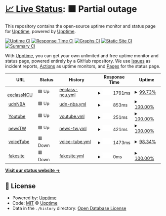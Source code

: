 # [📈 Live Status](https://demo.upptime.js.org): <!--live status--> **🟧 Partial outage**

This repository contains the open-source uptime monitor and status page for [Upptime](https://upptime.js.org), powered by [Upptime](https://github.com/upptime/upptime).

[![Uptime CI](https://github.com/upptime/upptime/workflows/Uptime%20CI/badge.svg)](https://github.com/upptime/upptime/actions?query=workflow%3A%22Uptime+CI%22)
[![Response Time CI](https://github.com/upptime/upptime/workflows/Response%20Time%20CI/badge.svg)](https://github.com/upptime/upptime/actions?query=workflow%3A%22Response+Time+CI%22)
[![Graphs CI](https://github.com/upptime/upptime/workflows/Graphs%20CI/badge.svg)](https://github.com/upptime/upptime/actions?query=workflow%3A%22Graphs+CI%22)
[![Static Site CI](https://github.com/upptime/upptime/workflows/Static%20Site%20CI/badge.svg)](https://github.com/upptime/upptime/actions?query=workflow%3A%22Static+Site+CI%22)
[![Summary CI](https://github.com/upptime/upptime/workflows/Summary%20CI/badge.svg)](https://github.com/upptime/upptime/actions?query=workflow%3A%22Summary+CI%22)

With [Upptime](https://upptime.js.org), you can get your own unlimited and free uptime monitor and status page, powered entirely by a GitHub repository. We use [Issues](https://github.com/upptime/upptime/issues) as incident reports, [Actions](https://github.com/upptime/upptime/actions) as uptime monitors, and [Pages](https://demo.upptime.js.org) for the status page.

<!--start: status pages-->
<!-- This summary is generated by Upptime (https://github.com/upptime/upptime) -->
<!-- Do not edit this manually, your changes will be overwritten -->
<!-- prettier-ignore -->
| URL | Status | History | Response Time | Uptime |
| --- | ------ | ------- | ------------- | ------ |
| <img alt="" src="https://favicons.githubusercontent.com/ncueeclass.ncu.edu.tw" height="13"> [eeclassNCU](https://ncueeclass.ncu.edu.tw/dashboard) | 🟩 Up | [eeclass-ncu.yml](https://github.com/naian0809/upptime/commits/HEAD/history/eeclass-ncu.yml) | <details><summary><img alt="Response time graph" src="./graphs/eeclass-ncu/response-time-week.png" height="20"> 1791ms</summary><br><a href="https://demo.upptime.js.org/history/eeclass-ncu"><img alt="Response time 1771" src="https://img.shields.io/endpoint?url=https%3A%2F%2Fraw.githubusercontent.com%2Fnaian0809%2Fupptime%2FHEAD%2Fapi%2Feeclass-ncu%2Fresponse-time.json"></a><br><a href="https://demo.upptime.js.org/history/eeclass-ncu"><img alt="24-hour response time 1737" src="https://img.shields.io/endpoint?url=https%3A%2F%2Fraw.githubusercontent.com%2Fnaian0809%2Fupptime%2FHEAD%2Fapi%2Feeclass-ncu%2Fresponse-time-day.json"></a><br><a href="https://demo.upptime.js.org/history/eeclass-ncu"><img alt="7-day response time 1791" src="https://img.shields.io/endpoint?url=https%3A%2F%2Fraw.githubusercontent.com%2Fnaian0809%2Fupptime%2FHEAD%2Fapi%2Feeclass-ncu%2Fresponse-time-week.json"></a><br><a href="https://demo.upptime.js.org/history/eeclass-ncu"><img alt="30-day response time 1771" src="https://img.shields.io/endpoint?url=https%3A%2F%2Fraw.githubusercontent.com%2Fnaian0809%2Fupptime%2FHEAD%2Fapi%2Feeclass-ncu%2Fresponse-time-month.json"></a><br><a href="https://demo.upptime.js.org/history/eeclass-ncu"><img alt="1-year response time 1771" src="https://img.shields.io/endpoint?url=https%3A%2F%2Fraw.githubusercontent.com%2Fnaian0809%2Fupptime%2FHEAD%2Fapi%2Feeclass-ncu%2Fresponse-time-year.json"></a></details> | <details><summary><a href="https://demo.upptime.js.org/history/eeclass-ncu">99.73%</a></summary><a href="https://demo.upptime.js.org/history/eeclass-ncu"><img alt="All-time uptime 99.68%" src="https://img.shields.io/endpoint?url=https%3A%2F%2Fraw.githubusercontent.com%2Fnaian0809%2Fupptime%2FHEAD%2Fapi%2Feeclass-ncu%2Fuptime.json"></a><br><a href="https://demo.upptime.js.org/history/eeclass-ncu"><img alt="24-hour uptime 100.00%" src="https://img.shields.io/endpoint?url=https%3A%2F%2Fraw.githubusercontent.com%2Fnaian0809%2Fupptime%2FHEAD%2Fapi%2Feeclass-ncu%2Fuptime-day.json"></a><br><a href="https://demo.upptime.js.org/history/eeclass-ncu"><img alt="7-day uptime 99.73%" src="https://img.shields.io/endpoint?url=https%3A%2F%2Fraw.githubusercontent.com%2Fnaian0809%2Fupptime%2FHEAD%2Fapi%2Feeclass-ncu%2Fuptime-week.json"></a><br><a href="https://demo.upptime.js.org/history/eeclass-ncu"><img alt="30-day uptime 99.68%" src="https://img.shields.io/endpoint?url=https%3A%2F%2Fraw.githubusercontent.com%2Fnaian0809%2Fupptime%2FHEAD%2Fapi%2Feeclass-ncu%2Fuptime-month.json"></a><br><a href="https://demo.upptime.js.org/history/eeclass-ncu"><img alt="1-year uptime 99.68%" src="https://img.shields.io/endpoint?url=https%3A%2F%2Fraw.githubusercontent.com%2Fnaian0809%2Fupptime%2FHEAD%2Fapi%2Feeclass-ncu%2Fuptime-year.json"></a></details>
| <img alt="" src="https://favicons.githubusercontent.com/nba.udn.com" height="13"> [udnNBA](https://nba.udn.com/nba/index) | 🟩 Up | [udn-nba.yml](https://github.com/naian0809/upptime/commits/HEAD/history/udn-nba.yml) | <details><summary><img alt="Response time graph" src="./graphs/udn-nba/response-time-week.png" height="20"> 853ms</summary><br><a href="https://demo.upptime.js.org/history/udn-nba"><img alt="Response time 855" src="https://img.shields.io/endpoint?url=https%3A%2F%2Fraw.githubusercontent.com%2Fnaian0809%2Fupptime%2FHEAD%2Fapi%2Fudn-nba%2Fresponse-time.json"></a><br><a href="https://demo.upptime.js.org/history/udn-nba"><img alt="24-hour response time 968" src="https://img.shields.io/endpoint?url=https%3A%2F%2Fraw.githubusercontent.com%2Fnaian0809%2Fupptime%2FHEAD%2Fapi%2Fudn-nba%2Fresponse-time-day.json"></a><br><a href="https://demo.upptime.js.org/history/udn-nba"><img alt="7-day response time 853" src="https://img.shields.io/endpoint?url=https%3A%2F%2Fraw.githubusercontent.com%2Fnaian0809%2Fupptime%2FHEAD%2Fapi%2Fudn-nba%2Fresponse-time-week.json"></a><br><a href="https://demo.upptime.js.org/history/udn-nba"><img alt="30-day response time 855" src="https://img.shields.io/endpoint?url=https%3A%2F%2Fraw.githubusercontent.com%2Fnaian0809%2Fupptime%2FHEAD%2Fapi%2Fudn-nba%2Fresponse-time-month.json"></a><br><a href="https://demo.upptime.js.org/history/udn-nba"><img alt="1-year response time 855" src="https://img.shields.io/endpoint?url=https%3A%2F%2Fraw.githubusercontent.com%2Fnaian0809%2Fupptime%2FHEAD%2Fapi%2Fudn-nba%2Fresponse-time-year.json"></a></details> | <details><summary><a href="https://demo.upptime.js.org/history/udn-nba">100.00%</a></summary><a href="https://demo.upptime.js.org/history/udn-nba"><img alt="All-time uptime 100.00%" src="https://img.shields.io/endpoint?url=https%3A%2F%2Fraw.githubusercontent.com%2Fnaian0809%2Fupptime%2FHEAD%2Fapi%2Fudn-nba%2Fuptime.json"></a><br><a href="https://demo.upptime.js.org/history/udn-nba"><img alt="24-hour uptime 100.00%" src="https://img.shields.io/endpoint?url=https%3A%2F%2Fraw.githubusercontent.com%2Fnaian0809%2Fupptime%2FHEAD%2Fapi%2Fudn-nba%2Fuptime-day.json"></a><br><a href="https://demo.upptime.js.org/history/udn-nba"><img alt="7-day uptime 100.00%" src="https://img.shields.io/endpoint?url=https%3A%2F%2Fraw.githubusercontent.com%2Fnaian0809%2Fupptime%2FHEAD%2Fapi%2Fudn-nba%2Fuptime-week.json"></a><br><a href="https://demo.upptime.js.org/history/udn-nba"><img alt="30-day uptime 100.00%" src="https://img.shields.io/endpoint?url=https%3A%2F%2Fraw.githubusercontent.com%2Fnaian0809%2Fupptime%2FHEAD%2Fapi%2Fudn-nba%2Fuptime-month.json"></a><br><a href="https://demo.upptime.js.org/history/udn-nba"><img alt="1-year uptime 100.00%" src="https://img.shields.io/endpoint?url=https%3A%2F%2Fraw.githubusercontent.com%2Fnaian0809%2Fupptime%2FHEAD%2Fapi%2Fudn-nba%2Fuptime-year.json"></a></details>
| <img alt="" src="https://favicons.githubusercontent.com/www.youtube.com" height="13"> [Youtube](https://www.youtube.com/) | 🟩 Up | [youtube.yml](https://github.com/naian0809/upptime/commits/HEAD/history/youtube.yml) | <details><summary><img alt="Response time graph" src="./graphs/youtube/response-time-week.png" height="20"> 251ms</summary><br><a href="https://demo.upptime.js.org/history/youtube"><img alt="Response time 288" src="https://img.shields.io/endpoint?url=https%3A%2F%2Fraw.githubusercontent.com%2Fnaian0809%2Fupptime%2FHEAD%2Fapi%2Fyoutube%2Fresponse-time.json"></a><br><a href="https://demo.upptime.js.org/history/youtube"><img alt="24-hour response time 255" src="https://img.shields.io/endpoint?url=https%3A%2F%2Fraw.githubusercontent.com%2Fnaian0809%2Fupptime%2FHEAD%2Fapi%2Fyoutube%2Fresponse-time-day.json"></a><br><a href="https://demo.upptime.js.org/history/youtube"><img alt="7-day response time 251" src="https://img.shields.io/endpoint?url=https%3A%2F%2Fraw.githubusercontent.com%2Fnaian0809%2Fupptime%2FHEAD%2Fapi%2Fyoutube%2Fresponse-time-week.json"></a><br><a href="https://demo.upptime.js.org/history/youtube"><img alt="30-day response time 288" src="https://img.shields.io/endpoint?url=https%3A%2F%2Fraw.githubusercontent.com%2Fnaian0809%2Fupptime%2FHEAD%2Fapi%2Fyoutube%2Fresponse-time-month.json"></a><br><a href="https://demo.upptime.js.org/history/youtube"><img alt="1-year response time 288" src="https://img.shields.io/endpoint?url=https%3A%2F%2Fraw.githubusercontent.com%2Fnaian0809%2Fupptime%2FHEAD%2Fapi%2Fyoutube%2Fresponse-time-year.json"></a></details> | <details><summary><a href="https://demo.upptime.js.org/history/youtube">100.00%</a></summary><a href="https://demo.upptime.js.org/history/youtube"><img alt="All-time uptime 100.00%" src="https://img.shields.io/endpoint?url=https%3A%2F%2Fraw.githubusercontent.com%2Fnaian0809%2Fupptime%2FHEAD%2Fapi%2Fyoutube%2Fuptime.json"></a><br><a href="https://demo.upptime.js.org/history/youtube"><img alt="24-hour uptime 100.00%" src="https://img.shields.io/endpoint?url=https%3A%2F%2Fraw.githubusercontent.com%2Fnaian0809%2Fupptime%2FHEAD%2Fapi%2Fyoutube%2Fuptime-day.json"></a><br><a href="https://demo.upptime.js.org/history/youtube"><img alt="7-day uptime 100.00%" src="https://img.shields.io/endpoint?url=https%3A%2F%2Fraw.githubusercontent.com%2Fnaian0809%2Fupptime%2FHEAD%2Fapi%2Fyoutube%2Fuptime-week.json"></a><br><a href="https://demo.upptime.js.org/history/youtube"><img alt="30-day uptime 100.00%" src="https://img.shields.io/endpoint?url=https%3A%2F%2Fraw.githubusercontent.com%2Fnaian0809%2Fupptime%2FHEAD%2Fapi%2Fyoutube%2Fuptime-month.json"></a><br><a href="https://demo.upptime.js.org/history/youtube"><img alt="1-year uptime 100.00%" src="https://img.shields.io/endpoint?url=https%3A%2F%2Fraw.githubusercontent.com%2Fnaian0809%2Fupptime%2FHEAD%2Fapi%2Fyoutube%2Fuptime-year.json"></a></details>
| <img alt="" src="https://favicons.githubusercontent.com/news.google.com" height="13"> [newsTW](https://news.google.com/topstories?hl=zh-TW&gl=TW&ceid=TW:zh-Hant) | 🟩 Up | [news-tw.yml](https://github.com/naian0809/upptime/commits/HEAD/history/news-tw.yml) | <details><summary><img alt="Response time graph" src="./graphs/news-tw/response-time-week.png" height="20"> 421ms</summary><br><a href="https://demo.upptime.js.org/history/news-tw"><img alt="Response time 462" src="https://img.shields.io/endpoint?url=https%3A%2F%2Fraw.githubusercontent.com%2Fnaian0809%2Fupptime%2FHEAD%2Fapi%2Fnews-tw%2Fresponse-time.json"></a><br><a href="https://demo.upptime.js.org/history/news-tw"><img alt="24-hour response time 267" src="https://img.shields.io/endpoint?url=https%3A%2F%2Fraw.githubusercontent.com%2Fnaian0809%2Fupptime%2FHEAD%2Fapi%2Fnews-tw%2Fresponse-time-day.json"></a><br><a href="https://demo.upptime.js.org/history/news-tw"><img alt="7-day response time 421" src="https://img.shields.io/endpoint?url=https%3A%2F%2Fraw.githubusercontent.com%2Fnaian0809%2Fupptime%2FHEAD%2Fapi%2Fnews-tw%2Fresponse-time-week.json"></a><br><a href="https://demo.upptime.js.org/history/news-tw"><img alt="30-day response time 462" src="https://img.shields.io/endpoint?url=https%3A%2F%2Fraw.githubusercontent.com%2Fnaian0809%2Fupptime%2FHEAD%2Fapi%2Fnews-tw%2Fresponse-time-month.json"></a><br><a href="https://demo.upptime.js.org/history/news-tw"><img alt="1-year response time 462" src="https://img.shields.io/endpoint?url=https%3A%2F%2Fraw.githubusercontent.com%2Fnaian0809%2Fupptime%2FHEAD%2Fapi%2Fnews-tw%2Fresponse-time-year.json"></a></details> | <details><summary><a href="https://demo.upptime.js.org/history/news-tw">100.00%</a></summary><a href="https://demo.upptime.js.org/history/news-tw"><img alt="All-time uptime 100.00%" src="https://img.shields.io/endpoint?url=https%3A%2F%2Fraw.githubusercontent.com%2Fnaian0809%2Fupptime%2FHEAD%2Fapi%2Fnews-tw%2Fuptime.json"></a><br><a href="https://demo.upptime.js.org/history/news-tw"><img alt="24-hour uptime 100.00%" src="https://img.shields.io/endpoint?url=https%3A%2F%2Fraw.githubusercontent.com%2Fnaian0809%2Fupptime%2FHEAD%2Fapi%2Fnews-tw%2Fuptime-day.json"></a><br><a href="https://demo.upptime.js.org/history/news-tw"><img alt="7-day uptime 100.00%" src="https://img.shields.io/endpoint?url=https%3A%2F%2Fraw.githubusercontent.com%2Fnaian0809%2Fupptime%2FHEAD%2Fapi%2Fnews-tw%2Fuptime-week.json"></a><br><a href="https://demo.upptime.js.org/history/news-tw"><img alt="30-day uptime 100.00%" src="https://img.shields.io/endpoint?url=https%3A%2F%2Fraw.githubusercontent.com%2Fnaian0809%2Fupptime%2FHEAD%2Fapi%2Fnews-tw%2Fuptime-month.json"></a><br><a href="https://demo.upptime.js.org/history/news-tw"><img alt="1-year uptime 100.00%" src="https://img.shields.io/endpoint?url=https%3A%2F%2Fraw.githubusercontent.com%2Fnaian0809%2Fupptime%2FHEAD%2Fapi%2Fnews-tw%2Fuptime-year.json"></a></details>
| <img alt="" src="https://favicons.githubusercontent.com/tw.voicetube.com" height="13"> [voiceTube](https://tw.voicetube.com/) | 🟥 Down | [voice-tube.yml](https://github.com/naian0809/upptime/commits/HEAD/history/voice-tube.yml) | <details><summary><img alt="Response time graph" src="./graphs/voice-tube/response-time-week.png" height="20"> 1473ms</summary><br><a href="https://demo.upptime.js.org/history/voice-tube"><img alt="Response time 1841" src="https://img.shields.io/endpoint?url=https%3A%2F%2Fraw.githubusercontent.com%2Fnaian0809%2Fupptime%2FHEAD%2Fapi%2Fvoice-tube%2Fresponse-time.json"></a><br><a href="https://demo.upptime.js.org/history/voice-tube"><img alt="24-hour response time 990" src="https://img.shields.io/endpoint?url=https%3A%2F%2Fraw.githubusercontent.com%2Fnaian0809%2Fupptime%2FHEAD%2Fapi%2Fvoice-tube%2Fresponse-time-day.json"></a><br><a href="https://demo.upptime.js.org/history/voice-tube"><img alt="7-day response time 1473" src="https://img.shields.io/endpoint?url=https%3A%2F%2Fraw.githubusercontent.com%2Fnaian0809%2Fupptime%2FHEAD%2Fapi%2Fvoice-tube%2Fresponse-time-week.json"></a><br><a href="https://demo.upptime.js.org/history/voice-tube"><img alt="30-day response time 1841" src="https://img.shields.io/endpoint?url=https%3A%2F%2Fraw.githubusercontent.com%2Fnaian0809%2Fupptime%2FHEAD%2Fapi%2Fvoice-tube%2Fresponse-time-month.json"></a><br><a href="https://demo.upptime.js.org/history/voice-tube"><img alt="1-year response time 1841" src="https://img.shields.io/endpoint?url=https%3A%2F%2Fraw.githubusercontent.com%2Fnaian0809%2Fupptime%2FHEAD%2Fapi%2Fvoice-tube%2Fresponse-time-year.json"></a></details> | <details><summary><a href="https://demo.upptime.js.org/history/voice-tube">98.34%</a></summary><a href="https://demo.upptime.js.org/history/voice-tube"><img alt="All-time uptime 99.42%" src="https://img.shields.io/endpoint?url=https%3A%2F%2Fraw.githubusercontent.com%2Fnaian0809%2Fupptime%2FHEAD%2Fapi%2Fvoice-tube%2Fuptime.json"></a><br><a href="https://demo.upptime.js.org/history/voice-tube"><img alt="24-hour uptime 92.89%" src="https://img.shields.io/endpoint?url=https%3A%2F%2Fraw.githubusercontent.com%2Fnaian0809%2Fupptime%2FHEAD%2Fapi%2Fvoice-tube%2Fuptime-day.json"></a><br><a href="https://demo.upptime.js.org/history/voice-tube"><img alt="7-day uptime 98.34%" src="https://img.shields.io/endpoint?url=https%3A%2F%2Fraw.githubusercontent.com%2Fnaian0809%2Fupptime%2FHEAD%2Fapi%2Fvoice-tube%2Fuptime-week.json"></a><br><a href="https://demo.upptime.js.org/history/voice-tube"><img alt="30-day uptime 99.42%" src="https://img.shields.io/endpoint?url=https%3A%2F%2Fraw.githubusercontent.com%2Fnaian0809%2Fupptime%2FHEAD%2Fapi%2Fvoice-tube%2Fuptime-month.json"></a><br><a href="https://demo.upptime.js.org/history/voice-tube"><img alt="1-year uptime 99.42%" src="https://img.shields.io/endpoint?url=https%3A%2F%2Fraw.githubusercontent.com%2Fnaian0809%2Fupptime%2FHEAD%2Fapi%2Fvoice-tube%2Fuptime-year.json"></a></details>
| <img alt="" src="https://favicons.githubusercontent.com/kfpasjdw.com" height="13"> [fakesite](https://kfpasjdw.com/) | 🟥 Down | [fakesite.yml](https://github.com/naian0809/upptime/commits/HEAD/history/fakesite.yml) | <details><summary><img alt="Response time graph" src="./graphs/fakesite/response-time-week.png" height="20"> 0ms</summary><br><a href="https://demo.upptime.js.org/history/fakesite"><img alt="Response time 0" src="https://img.shields.io/endpoint?url=https%3A%2F%2Fraw.githubusercontent.com%2Fnaian0809%2Fupptime%2FHEAD%2Fapi%2Ffakesite%2Fresponse-time.json"></a><br><a href="https://demo.upptime.js.org/history/fakesite"><img alt="24-hour response time 0" src="https://img.shields.io/endpoint?url=https%3A%2F%2Fraw.githubusercontent.com%2Fnaian0809%2Fupptime%2FHEAD%2Fapi%2Ffakesite%2Fresponse-time-day.json"></a><br><a href="https://demo.upptime.js.org/history/fakesite"><img alt="7-day response time 0" src="https://img.shields.io/endpoint?url=https%3A%2F%2Fraw.githubusercontent.com%2Fnaian0809%2Fupptime%2FHEAD%2Fapi%2Ffakesite%2Fresponse-time-week.json"></a><br><a href="https://demo.upptime.js.org/history/fakesite"><img alt="30-day response time 0" src="https://img.shields.io/endpoint?url=https%3A%2F%2Fraw.githubusercontent.com%2Fnaian0809%2Fupptime%2FHEAD%2Fapi%2Ffakesite%2Fresponse-time-month.json"></a><br><a href="https://demo.upptime.js.org/history/fakesite"><img alt="1-year response time 0" src="https://img.shields.io/endpoint?url=https%3A%2F%2Fraw.githubusercontent.com%2Fnaian0809%2Fupptime%2FHEAD%2Fapi%2Ffakesite%2Fresponse-time-year.json"></a></details> | <details><summary><a href="https://demo.upptime.js.org/history/fakesite">100.00%</a></summary><a href="https://demo.upptime.js.org/history/fakesite"><img alt="All-time uptime 100.00%" src="https://img.shields.io/endpoint?url=https%3A%2F%2Fraw.githubusercontent.com%2Fnaian0809%2Fupptime%2FHEAD%2Fapi%2Ffakesite%2Fuptime.json"></a><br><a href="https://demo.upptime.js.org/history/fakesite"><img alt="24-hour uptime 100.00%" src="https://img.shields.io/endpoint?url=https%3A%2F%2Fraw.githubusercontent.com%2Fnaian0809%2Fupptime%2FHEAD%2Fapi%2Ffakesite%2Fuptime-day.json"></a><br><a href="https://demo.upptime.js.org/history/fakesite"><img alt="7-day uptime 100.00%" src="https://img.shields.io/endpoint?url=https%3A%2F%2Fraw.githubusercontent.com%2Fnaian0809%2Fupptime%2FHEAD%2Fapi%2Ffakesite%2Fuptime-week.json"></a><br><a href="https://demo.upptime.js.org/history/fakesite"><img alt="30-day uptime 100.00%" src="https://img.shields.io/endpoint?url=https%3A%2F%2Fraw.githubusercontent.com%2Fnaian0809%2Fupptime%2FHEAD%2Fapi%2Ffakesite%2Fuptime-month.json"></a><br><a href="https://demo.upptime.js.org/history/fakesite"><img alt="1-year uptime 100.00%" src="https://img.shields.io/endpoint?url=https%3A%2F%2Fraw.githubusercontent.com%2Fnaian0809%2Fupptime%2FHEAD%2Fapi%2Ffakesite%2Fuptime-year.json"></a></details>

<!--end: status pages-->

[**Visit our status website →**](https://demo.upptime.js.org)

## 📄 License

- Powered by: [Upptime](https://github.com/upptime/upptime)
- Code: [MIT](./LICENSE) © [Upptime](https://upptime.js.org)
- Data in the `./history` directory: [Open Database License](https://opendatacommons.org/licenses/odbl/1-0/)
